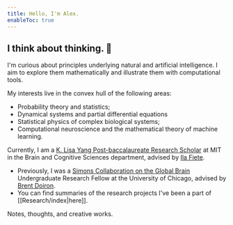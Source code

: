 ```yaml
---
title: Hello, I'm Alex.
enableToc: true
---
```

##  I think about thinking.  💭

I'm curious about principles underlying natural and artificial intelligence. I aim to explore them mathematically and illustrate them with computational tools. 

My interests live in the convex hull of the following areas: 
- Probability theory and statistics;
- Dynamical systems and partial differential equations
- Statistical physics of complex biological systems;
- Computational neuroscience and the mathematical theory of machine learning.


Currently, I am a [K. Lisa Yang Post-baccalaureate Research Scholar](https://bcs.mit.edu/postbac1) at MIT in the Brain and Cognitive Sciences department, advised by [Ila Fiete](https://fietelab.mit.edu).  


- Previously, I was a [Simons Collaboration on the Global Brain](https://www.simonsfoundation.org/collaborations/global-brain/) Undergraduate Research Fellow at the University of Chicago, advised by [Brent Doiron](https://brainmath.bsd.uchicago.edu).
- You can find summaries of the research projects I've been a part of [[Research/index|here]]. 


Notes, thoughts, and creative works. 


